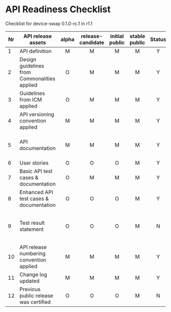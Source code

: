 # API Readiness Checklist

Checklist for device-swap 0.1.0-rc.1 in r1.1

| Nr | API release assets  | alpha | release-candidate |  initial<br>public | stable<br> public | Status | Comments |
|----|----------------------------------------------|:-----:|:-----------------:|:-------:|:------:|:----:|:----:|
|  1 | API definition                               |   M   |         M         |    M    |    M   |  Y   | [link](code/API_definitions/device-swap.yaml) |
|  2 | Design guidelines from Commonalities applied |   O   |         M         |    M    |    M   |   Y  |      |
|  3 | Guidelines from ICM applied                  |   O   |         M         |    M    |    M   |   Y  |      |
|  4 | API versioning convention applied            |   M   |         M         |    M    |    M   |   Y  |      |
|  5 | API documentation                            |   M   |         M         |    M    |    M   |   Y  | Embed documentation into API spec - [link](/code/API_definitions/device-swap.yaml) |
|  6 | User stories                                 |   O   |         O         |    O    |    M   |   Y  | [check](/documentation/API_documentation/device-swap_check_User_Story.md) [retrieve](/documentation/API_documentation/device-swap_retrieve_User_Story.md) |
|  7 | Basic API test cases & documentation         |   O   |         M         |    M    |    M   |   Y  | [check](/code/Test_definitions/device-swap-check.feature) [retrieve](/code/Test_definitions/device-swap-retrieve-date.feature) |
|  8 | Enhanced API test cases & documentation      |   O   |         O         |    O    |    M   |   Y  | [check](/code/Test_definitions/device-swap-check.feature) [retrieve](/code/Test_definitions/device-swap-retrieve-date.feature) |
|  9 | Test result statement                        |   O   |         O         |    O    |    M   |   N  |  Fall24 EXCEPTION: Test results not available (*)    |
| 10 | API release numbering convention applied     |   M   |         M         |    M    |    M   |   Y  |      |
| 11 | Change log updated                           |   M   |         M         |    M    |    M   |   Y  | [link](/CHANGELOG.md) |
| 12 | Previous public release was certified        |   O   |         O         |    O    |    M   |   N  |      |
